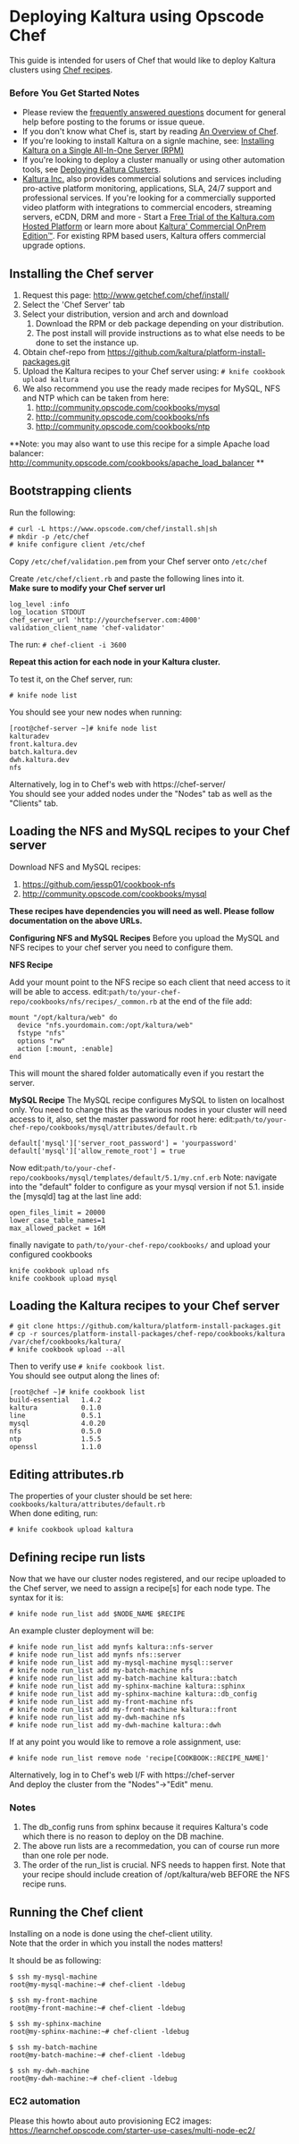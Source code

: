 # Deploying Kaltura using Opscode Chef

This guide is intended for users of Chef that would like to deploy Kaltura clusters using [Chef recipes](http://docs.opscode.com/essentials_cookbook_recipes.html).   

### Before You Get Started Notes

* Please review the [frequently answered questions](https://github.com/kaltura/platform-install-packages/blob/master/doc/kaltura-packages-faq.md) document for general help before posting to the forums or issue queue.
* If you don't know what Chef is, start by reading [An Overview of Chef](http://docs.opscode.com/chef_overview.html).
* If you're looking to install Kaltura on a signle machine, see: [Installing Kaltura on a Single All-In-One Server (RPM)](https://github.com/kaltura/platform-install-packages/blob/master/doc/install-kaltura-redhat-based.md)
* If you're looking to deploy a cluster manually or using other automation tools, see [Deploying Kaltura Clusters](https://github.com/kaltura/platform-install-packages/blob/master/doc/rpm-cluster-deployment-instructions.md).
* [Kaltura Inc.](http://corp.kaltura.com) also provides commercial solutions and services including pro-active platform monitoring, applications, SLA, 24/7 support and professional services. If you're looking for a commercially supported video platform  with integrations to commercial encoders, streaming servers, eCDN, DRM and more - Start a [Free Trial of the Kaltura.com Hosted Platform](http://corp.kaltura.com/free-trial) or learn more about [Kaltura' Commercial OnPrem Edition™](http://corp.kaltura.com/Deployment-Options/Kaltura-On-Prem-Edition). For existing RPM based users, Kaltura offers commercial upgrade options.

## Installing the Chef server

1. Request this page: http://www.getchef.com/chef/install/
1. Select the 'Chef Server' tab
1. Select your distribution, version and arch and download
    1. Download the RPM or deb package depending on your distribution.   
    1. The post install will provide instructions as to what else needs to be done to set the instance up.   
1. Obtain chef-repo from https://github.com/kaltura/platform-install-packages.git  
1. Upload the Kaltura recipes to your Chef server using: `# knife cookbook upload kaltura`
1. We also recommend you use the ready made recipes for MySQL, NFS and NTP which can be taken from here:
    1. http://community.opscode.com/cookbooks/mysql
    1. http://community.opscode.com/cookbooks/nfs
    1. http://community.opscode.com/cookbooks/ntp

**Note: you may also want to use this recipe for a simple Apache load balancer: http://community.opscode.com/cookbooks/apache_load_balancer **

## Bootstrapping clients
Run the following:
```
# curl -L https://www.opscode.com/chef/install.sh|sh
# mkdir -p /etc/chef
# knife configure client /etc/chef
```

Copy `/etc/chef/validation.pem` from your Chef server onto `/etc/chef`     

Create `/etc/chef/client.rb` and paste the following lines into it.   
**Make sure to modify your Chef server url**
```
log_level :info
log_location STDOUT
chef_server_url 'http://yourchefserver.com:4000'
validation_client_name 'chef-validator'
```
The run: `# chef-client -i 3600`   

**Repeat this action for each node in your Kaltura cluster.**

To test it, on the Chef server, run: 
```
# knife node list
```
You should see your new nodes when running:
```
[root@chef-server ~]# knife node list
kalturadev
front.kaltura.dev
batch.kaltura.dev
dwh.kaltura.dev
nfs
```

Alternatively, log in to Chef's web with https://chef-server/   
You should see your added nodes under the "Nodes" tab as well as the "Clients" tab.

## Loading the NFS and MySQL recipes to your Chef server
Download NFS and MySQL recipes:

1. https://github.com/jessp01/cookbook-nfs
1. http://community.opscode.com/cookbooks/mysql

**These recipes have dependencies you will need as well. Please follow documentation on the above URLs.**

**Configuring NFS and MySQL Recipes**
Before you upload the MySQL and NFS recipes to your chef server you need to configure them.

**NFS Recipe**

Add your mount point to the NFS recipe so each client that need access to it will be able to access.
edit:`path/to/your-chef-repo/cookbooks/nfs/recipes/_common.rb`
at the end of the file add:
```
mount "/opt/kaltura/web" do
  device "nfs.yourdomain.com:/opt/kaltura/web"
  fstype "nfs"
  options "rw"
  action [:mount, :enable]
end
```
This will mount the shared folder automatically even if you restart the server.

**MySQL Recipe**
The MySQL recipe configures MySQL to listen on localhost only. You need to change this as the various nodes in your cluster will need access to it, also, set the master password for root here:
edit:`path/to/your-chef-repo/cookbooks/mysql/attributes/default.rb`
```
default['mysql']['server_root_password'] = 'yourpassword'
default['mysql']['allow_remote_root'] = true
```
Now edit:`path/to/your-chef-repo/cookbooks/mysql/templates/default/5.1/my.cnf.erb`
Note: navigate into the "default" folder to configure as your mysql version if not 5.1.
inside the [mysqld] tag at the last line add:

```
open_files_limit = 20000
lower_case_table_names=1
max_allowed_packet = 16M
```
finally navigate to `path/to/your-chef-repo/cookbooks/` and upload your configured cookbooks
```
knife cookbook upload nfs
knife cookbook upload mysql

```

## Loading the Kaltura recipes to your Chef server
```
# git clone https://github.com/kaltura/platform-install-packages.git
# cp -r sources/platform-install-packages/chef-repo/cookbooks/kaltura  /var/chef/cookbooks/kaltura/
# knife cookbook upload --all
```
Then to verify use `# knife cookbook list`.    
You should see output along the lines of:
```
[root@chef ~]# knife cookbook list
build-essential   1.4.2
kaltura           0.1.0
line              0.5.1
mysql             4.0.20
nfs               0.5.0
ntp               1.5.5
openssl           1.1.0
```

## Editing attributes.rb
The properties of your cluster should be set here: `cookbooks/kaltura/attributes/default.rb`   
When done editing, run:
```
# knife cookbook upload kaltura
```

## Defining recipe run lists
Now that we have our cluster nodes registered, and our recipe uploaded to the Chef server, we need to assign a recipe[s] for each node type.
The syntax for it is:
```
# knife node run_list add $NODE_NAME $RECIPE
```
An example cluster deployment will be:
```
# knife node run_list add mynfs kaltura::nfs-server
# knife node run_list add mynfs nfs::server
# knife node run_list add my-mysql-machine mysql::server 
# knife node run_list add my-batch-machine nfs 
# knife node run_list add my-batch-machine kaltura::batch 
# knife node run_list add my-sphinx-machine kaltura::sphinx
# knife node run_list add my-sphinx-machine kaltura::db_config
# knife node run_list add my-front-machine nfs 
# knife node run_list add my-front-machine kaltura::front 
# knife node run_list add my-dwh-machine nfs
# knife node run_list add my-dwh-machine kaltura::dwh 
```




If at any point you would like to remove a role assignment, use:
```
# knife node run_list remove node 'recipe[COOKBOOK::RECIPE_NAME]'
```

Alternatively, log in to Chef's web I/F with https://chef-server    
And deploy the cluster from the "Nodes"->"Edit" menu.

### Notes 

1. The db_config runs from sphinx because it requires Kaltura's code which there is no reason to deploy on the DB machine.
2. The above run lists are a recommedation, you can of course run more than one role per node.
3. The order of the run_list is crucial. NFS needs to happen first. Note that your recipe should include creation of /opt/kaltura/web BEFORE the NFS recipe runs.


## Running the Chef client
Installing on a node is done using the chef-client utility.  
Note that the order in which you install the nodes matters!   

It should be as following:
```
$ ssh my-mysql-machine
root@my-mysql-machine:~# chef-client -ldebug

$ ssh my-front-machine
root@my-front-machine:~# chef-client -ldebug

$ ssh my-sphinx-machine
root@my-sphinx-machine:~# chef-client -ldebug

$ ssh my-batch-machine
root@my-batch-machine:~# chef-client -ldebug

$ ssh my-dwh-machine
root@my-dwh-machine:~# chef-client -ldebug
```

### EC2 automation
Please this howto about auto provisioning EC2 images:
https://learnchef.opscode.com/starter-use-cases/multi-node-ec2/
